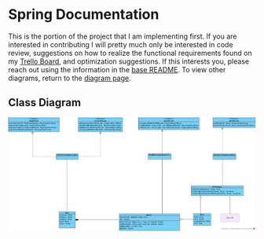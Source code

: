 # Spring Documentation
This is the portion of the project that I am implementing first. If you are interested in contributing I will pretty much only be interested in code review, suggestions on how to realize the functional requirements found on my [Trello Board](https://trello.com/b/uBXwmjyn/investmentproject-trello), and optimization suggestions. If this interests you, please reach out using the information in the [base README](https://github.com/OWurst/PortfolioProject/tree/main#readme). To view other diagrams, return to the [diagram page](https://github.com/OWurst/PortfolioProject/tree/main/Diagrams).
## Class Diagram
![Class Diagram](https://github.com/OWurst/PortfolioProject/blob/main/Diagrams/SpringDocumentation/Spring%20Server%20Class%20Diagram.jpg)
